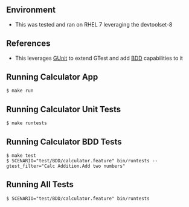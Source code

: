 ## Environment
- This was tested and ran on RHEL 7 leveraging the devtoolset-8

## References
- This leverages [GUnit](https://github.com/cpp-testing/GUnit) to extend GTest and add [BDD](https://cucumber.io/docs/bdd/) capabilities to it

## Running Calculator App
```console
$ make run
```

## Running Calculator Unit Tests
```console
$ make runtests
```

## Running Calculator BDD Tests
```console
$ make test
$ SCENARIO="test/BDD/calculator.feature" bin/runtests --gtest_filter="Calc Addition.Add two numbers"
```

## Running All Tests
```console
$ SCENARIO="test/BDD/calculator.feature" bin/runtests
```



